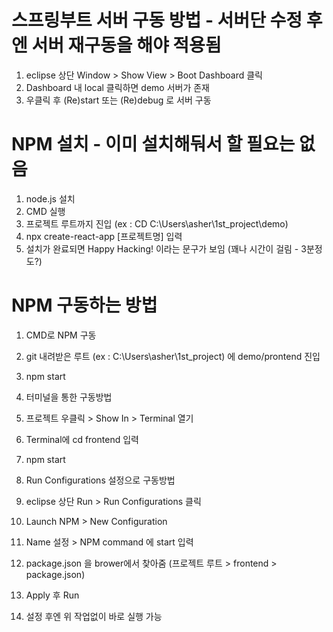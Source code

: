 # 스프링부트 서버 구동 방법 - 서버단 수정 후엔 서버 재구동을 해야 적용됨
  1. eclipse 상단 Window > Show View > Boot Dashboard 클릭
  2. Dashboard 내 local 클릭하면 demo 서버가 존재
  3. 우클릭 후 (Re)start 또는 (Re)debug 로 서버 구동


# NPM 설치 - 이미 설치해둬서 할 필요는 없음
  1. node.js 설치
  2. CMD 실행
  3. 프로젝트 루트까지 진입 (ex : CD C:\Users\asher\1st_project\demo)
  4. npx create-react-app [프로젝트명] 입력
  5. 설치가 완료되면 Happy Hacking! 이라는 문구가 보임 (꽤나 시간이 걸림 - 3분정도?)

# NPM 구동하는 방법
1. CMD로 NPM 구동
  1. git 내려받은 루트 (ex : C:\Users\asher\1st_project) 에 demo/prontend 진입
  2. npm start

2. 터미널을 통한 구동방법
  1. 프로젝트 우클릭 > Show In > Terminal 열기
  2. Terminal에 cd frontend 입력
  3. npm start
     
3. Run Configurations 설정으로 구동방법
  1. eclipse 상단 Run > Run Configurations 클릭
  2. Launch NPM > New Configuration
  3. Name 설정 > NPM command 에 start 입력
  4. package.json 을 brower에서 찾아줌 (프로젝트 루트 > frontend > package.json)
  5. Apply 후 Run
  6. 설정 후엔 위 작업없이 바로 실행 가능
